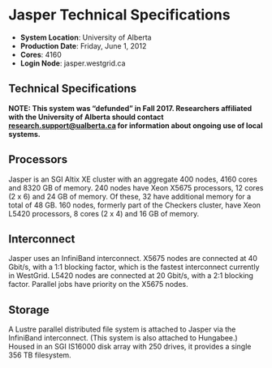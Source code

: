 # Jasper Technical Specifications

* **System Location**: University of Alberta
* **Production Date**: Friday, June 1, 2012
* **Cores**: 4160
* **Login Node**: jasper.westgrid.ca

## Technical Specifications

**NOTE: This system was “defunded” in Fall 2017. Researchers affiliated with the University of Alberta should contact research.support@ualberta.ca for information about ongoing use of local systems.**

## Processors

Jasper is an SGI Altix XE cluster with an aggregate 400 nodes, 4160 cores and 8320 GB of memory. 240 nodes have Xeon X5675 processors, 12 cores (2 x 6) and 24 GB of memory. Of these, 32 have additional memory for a total of 48 GB.  160 nodes, formerly part of the Checkers cluster, have Xeon L5420 processors, 8 cores (2 x 4) and 16 GB of memory.

## Interconnect

Jasper uses an InfiniBand interconnect.  X5675 nodes are connected at 40 Gbit/s, with a 1:1 blocking factor, which is the fastest interconnect currently in WestGrid.  L5420 nodes are connected at 20 Gbit/s, with a 2:1 blocking factor.  Parallel jobs have priority on the X5675 nodes.

## Storage

A Lustre parallel distributed file system is attached to Jasper via the InfiniBand interconnect. (This system is also attached to Hungabee.)  Housed in an SGI IS16000 disk array with 250 drives, it provides a single 356 TB filesystem.
